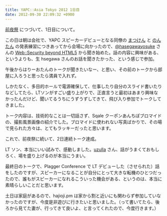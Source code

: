 ```yaml
---
title: YAPC::Asia Tokyo 2012 1日目
date: 2012-09-30 22:09:32 +0900
---
```


[前夜祭](/blog/2012/09/30/1/) につづいて、1日目について。

この日は朝は会社で、YAPC スピーカーデビューとなる同僚の [まつけん](http://yapcasia.org/2012/talk/show/63dbff60-b365-11e1-befb-95586aeab6a4) と [のんたん](http://yapcasia.org/2012/talk/show/3e7acdec-db1e-11e1-90c8-0d4e6aeab6a4) の発表練習につきあってから会場に向かったので、[@hasegawayosuke](https://twitter.com/hasegawayosuke) さんの [Web::Security beyond HTML5](http://yapcasia.org/2012/talk/show/aaade824-abc0-11e1-8865-57a46aeab6a4) から聞き始めた。話の内容に興味がある、というよりも、生 hsegawa さんのお話を聞きたかった、という感じで参加。

午後からはりーおたんのトークが聞きたいなー、と思い、その前のトークから部屋に入ろうと思ったら満員で入れず。

しかたなく、多目的ホールで電源確保して、仕事したり自分のスライド書いたりなどしてたら、LTソンがすごい盛り上がりで、正直言うと最初はあまり興味なかったんだけど、聞いてるうちにうずうずしてきて、飛び入り参加でトークしてきました。

トーク内容は、技術的なことは一切話さず、Sqale クーポンあんちぽブロマイドの、撮影風景画像の紹介でした。ブロマイドに使われない写真ばかりで、その場で見られた方々は、とてもラッキーだったと思います。

これで、前夜祭に続いて、2日連続トーク達成。

LT ソン、本当にいい試みで、感動しました。[uzulla](https://twitter.com/uzulla) さん、話がうまくておもしろく、場を盛り上げるのが本当にうまい。

最終日のトークで、Plagger Conference で LT デビューした（させられた）話をしたのですが、スピーカーになることが自分にとって大きな転機のひとつだったので、誰もがスピーカーになれるこういった機会がある、というのは、本当に素晴らしいことだと思います。

土日は家庭があるので、hajioji.pm は家から割と近いにも関わらず参加していなかったのですが、今度是非遊びに行きたいと思いました。（って書いてたら、後ろから見てた妻が、行ってきて良いよ、と言ってくれたので、今度行きます。）

